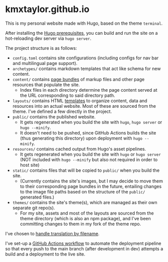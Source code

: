 # kmxtaylor.github.io

This is my personal website made with Hugo, based on the theme `terminal`.

After installing the [Hugo prerequisites](https://gohugo.io/getting-started/quick-start/#prerequisites), you can build and run the site on a hot-reloading dev server via `hugo server`.

The project structure is as follows:

- `config.toml` contains site configurations (including configs for nav bar and multilingual page support).
- `archetypes/` contains markdown templates that act like schema for new content.
- `content/` contains [page bundles](https://gohugo.io/content-management/page-bundles/) of markup files and other page resources that populate the site.
  - Index files in each directory determine the page content served at the URL corresponding to said directory path.
- `layouts/` contains HTML [templates](https://gohugo.io/templates/) to organize content, data and resources into an actual website. Most of these are sourced from the theme. I've defined a few directly in the project.
- `public/` contains the published website.
  - It gets regenerated when you build the site with `hugo`, `hugo server` or `hugo --minify`.
  - It doesn't need to be pushed, since GitHub Actions builds the site (thus generating this directory) upon deployment with `hugo --minify`.
- `resources/` contains cached output from Hugo's asset pipelines.
  - It gets regenerated when you build the site with `hugo` or `hugo server` (NOT included with `hugo --minify` but also not required in order to host site)
- `static/` contains files that will be copied to `public/` when you build the site.
  - (Currently contains the site's images, but I may decide to move them to their corresponding page bundles in the future, entailing changes to the image file paths based on the structure of the `public/` generated files.)
- `themes/` contains the site's theme(s), which are managed as their own separate git repo(s).
  - For my site, assets and most of the layouts are sourced from the theme directory (which is also an npm package), and I've been committing changes to them in my fork of the theme repo.

I've chosen to [handle translation by filename](https://gohugo.io/content-management/multilingual/#translation-by-file-name).

I've set-up a [GitHub Actions workflow](/.github/workflows/gh-pages.yml) to automate the deployment pipeline so that every push to the main branch (after development in dev) attempts a build and a deployment to the live site.

